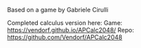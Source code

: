 Based on a game by Gabriele Cirulli

Completed calculus version here:
Game: https://vendorf.github.io/APCalc2048/
Repo: https://github.com/Vendorf/APCalc2048
